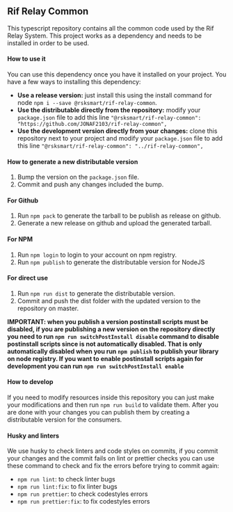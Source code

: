 ## Rif Relay Common

This typescript repository contains all the common code used by the Rif Relay System.
This project works as a dependency and needs to be installed in order to be used.

#### How to use it

You can use this dependency once you have it installed on your project. You have a few
ways to installing this dependency:

* **Use a release version:** just install this using the install command for node `npm i --save @rsksmart/rif-relay-common`.
* **Use the distributable directly from the repository:** modify your `package.json` file
to add this line `"@rsksmart/rif-relay-common": "https://github.com/JONAF2103/rif-relay-common",`
* **Use the development version directly from your changes:** clone this repository next to your project and modify your `package.json` file
  to add this line `"@rsksmart/rif-relay-common": "../rif-relay-common",`

#### How to generate a new distributable version

1. Bump the version on the `package.json` file.
2. Commit and push any changes included the bump.

#### For Github

1. Run `npm pack` to generate the tarball to be publish as release on github.
2. Generate a new release on github and upload the generated tarball.

#### For NPM

1. Run `npm login` to login to your account on npm registry.
2. Run `npm publish` to generate the distributable version for NodeJS

#### For direct use

1. Run `npm run dist` to generate the distributable version.
2. Commit and push the dist folder with the updated version to the repository on master.

**IMPORTANT: when you publish a version postinstall scripts must be disabled, if you
are publishing a new version on the repository directly you need to run `npm run switchPostInstall disable`
command to disable postinstall scripts since is not automatically disabled.
That is only automatically disabled when you run `npm publish` to publish your
library on node registry. If you want to enable postinstall scripts again for development you can run `npm run switchPostInstall enable`**

#### How to develop

If you need to modify resources inside this repository you can just make your modifications
and then run `npm run build` to validate them. After you are done with your changes you
can publish them by creating a distributable version for the consumers.

#### Husky and linters

We use husky to check linters and code styles on commits, if you commit your
changes and the commit fails on lint or prettier checks you can use these command
to check and fix the errors before trying to commit again:

* `npm run lint`: to check linter bugs
* `npm run lint:fix`: to fix linter bugs
* `npm run prettier`: to check codestyles errors
* `npm run prettier:fix`: to fix codestyles errors
